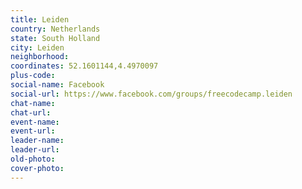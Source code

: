 ```yaml
---
title: Leiden
country: Netherlands
state: South Holland
city: Leiden
neighborhood: 
coordinates: 52.1601144,4.4970097
plus-code:
social-name: Facebook
social-url: https://www.facebook.com/groups/freecodecamp.leiden
chat-name:
chat-url:
event-name:
event-url:
leader-name:
leader-url:
old-photo: 
cover-photo:
---
```

